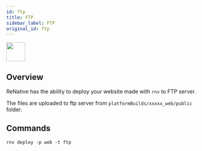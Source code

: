 ```yaml
---
id: ftp
title: FTP
sidebar_label: FTP
original_id: ftp
---
```


<img className="header-image" src="https://renative.org/img/ic_integrations.png" width="50" height="50" />

## Overview

ReNative has the ability to deploy your website made with `rnv` to FTP server.

The files are uploaded to ftp server from `platformBuilds/xxxxx_web/public` folder.


## Commands

`rnv deploy -p web -t ftp`
